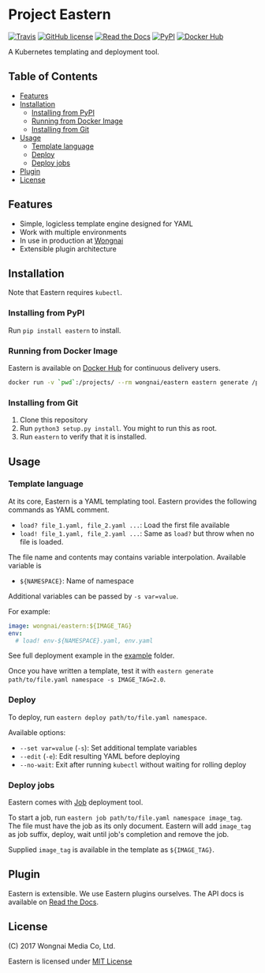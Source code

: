 # Project Eastern

[![Travis](https://api.travis-ci.org/wongnai/eastern.svg?branch=master)](https://travis-ci.org/wongnai/eastern)
[![GitHub license](https://img.shields.io/github/license/wongnai/eastern.svg)](https://github.com/wongnai/eastern/blob/master/LICENSE)
[![Read the Docs](https://img.shields.io/readthedocs/eastern.svg)](https://eastern.rtfd.org)
[![PyPI](https://img.shields.io/pypi/v/eastern.svg)](https://pypi.python.org/pypi/eastern)
[![Docker Hub](https://img.shields.io/docker/build/wongnai/eastern.svg)](https://hub.docker.com/r/wongnai/eastern/)

A Kubernetes templating and deployment tool.

## Table of Contents

- [Features](#features)
- [Installation](#installation)
  - [Installing from PyPI](#installing-from-pypi)
  - [Running from Docker Image](#running-from-docker-image)
  - [Installing from Git](#installing-from-git)
- [Usage](#usage)
  - [Template language](#template-language)
  - [Deploy](#deploy)
  - [Deploy jobs](#deploy-jobs)
- [Plugin](#plugin)
- [License](#license)

## Features

- Simple, logicless template engine designed for YAML
- Work with multiple environments
- In use in production at [Wongnai](https://www.wongnai.com)
- Extensible plugin architecture

## Installation

Note that Eastern requires `kubectl`.

### Installing from PyPI

Run `pip install eastern` to install.

### Running from Docker Image

Eastern is available on [Docker Hub](https://hub.docker.com/r/wongnai/eastern/) for continuous delivery users.

```sh
docker run -v `pwd`:/projects/ --rm wongnai/eastern eastern generate /projects/kubernetes.yaml
```

### Installing from Git

1. Clone this repository
2. Run `python3 setup.py install`. You might to run this as root.
3. Run `eastern` to verify that it is installed.

## Usage

### Template language

At its core, Eastern is a YAML templating tool. Eastern provides the following commands as YAML comment.

- `load? file_1.yaml, file_2.yaml ...`: Load the first file available
- `load! file_1.yaml, file_2.yaml ...`: Same as `load?` but throw when no file is loaded.

The file name and contents may contains variable interpolation. Available variable is

- `${NAMESPACE}`: Name of namespace

Additional variables can be passed by `-s var=value`.

For example:

```yaml
image: wongnai/eastern:${IMAGE_TAG}
env:
  # load! env-${NAMESPACE}.yaml, env.yaml
```

See full deployment example in the [example](example/) folder.

Once you have written a template, test it with `eastern generate path/to/file.yaml namespace -s IMAGE_TAG=2.0`.

### Deploy

To deploy, run `eastern deploy path/to/file.yaml namespace`.

Available options:

- `--set var=value` (`-s`): Set additional template variables
- `--edit` (`-e`): Edit resulting YAML before deploying
- `--no-wait`: Exit after running `kubectl` without waiting for rolling deploy

### Deploy jobs

Eastern comes with [Job](https://kubernetes.io/docs/concepts/workloads/controllers/jobs-run-to-completion/) deployment tool.

To start a job, run `eastern job path/to/file.yaml namespace image_tag`. The file must have the job as its only document. Eastern will add `image_tag` as job suffix, deploy, wait until job's completion and remove the job.

Supplied `image_tag` is available in the template as `${IMAGE_TAG}`.

## Plugin

Eastern is extensible. We use Eastern plugins ourselves. The API docs is available on [Read the Docs](https://eastern.readthedocs.io/en/latest/).

## License

(C) 2017 Wongnai Media Co, Ltd.

Eastern is licensed under [MIT License](LICENSE)
